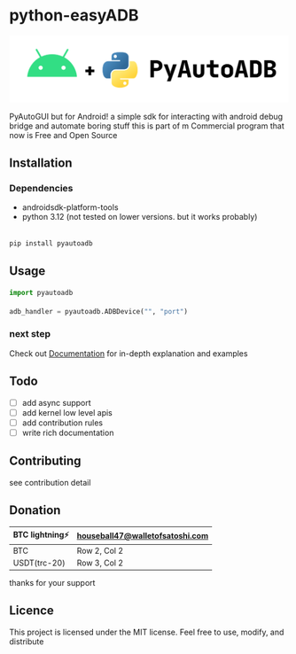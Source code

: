 # python-easyADB

![Banner](https://github.com/omidshm/PyAutoADB/blob/main/logo.png?raw=true)

PyAutoGUI but for Android!
a simple sdk for interacting with android debug bridge and automate boring stuff
this is part of m Commercial program that now is Free and Open Source

## Installation

### Dependencies

- androidsdk-platform-tools
- python 3.12 (not tested on lower versions. but it works probably)

```python

pip install pyautoadb

```

## Usage

```python
import pyautoadb

adb_handler = pyautoadb.ADBDevice("", "port")


```

### next step

Check out [Documentation](https://github.com/omidshm/PyAutoADB/wiki) for in-depth explanation and examples

## Todo

- [ ] add async support
- [ ] add kernel low level apis
- [ ] add contribution rules
- [ ] write rich documentation

## Contributing

see contribution detail

## Donation

| BTC lightning⚡ | <houseball47@walletofsatoshi.com> |
|----------------|-----------------------------------|
| BTC            | Row 2, Col 2                      |
| USDT(trc-20)   | Row 3, Col 2                      |

thanks for your support

## Licence

This project is licensed under the MIT license. Feel free to use, modify, and distribute
